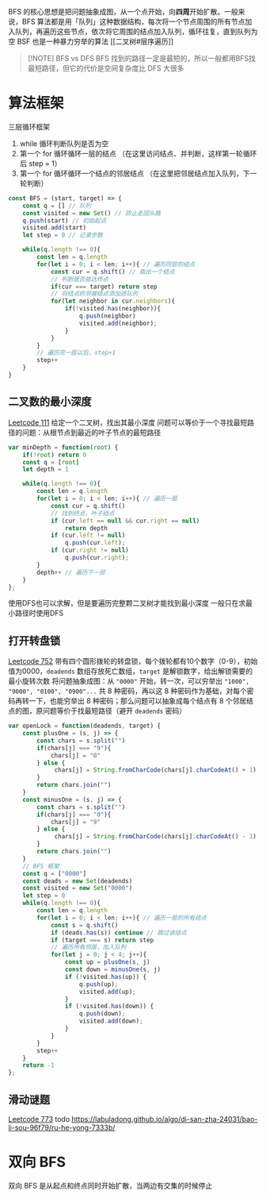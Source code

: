 BFS 的核心思想是把问题抽象成图，从一个点开始，向**四周**开始扩散。一般来说，BFS 算法都是用「队列」这种数据结构，每次将一个节点周围的所有节点加入队列，再遍历这些节点，依次将它周围的结点加入队列，循环往复，直到队列为空
BSF 也是一种暴力穷举的算法
[[二叉树#层序遍历]]
> [!NOTE]  BFS vs DFS
> BFS 找到的路径一定是最短的，所以一般都用BFS找最短路径，但它的代价是空间复杂度比 DFS 大很多
>

# 算法框架
三层循环框架
1. while 循环判断队列是否为空
2. 第一个 for 循环循环一层的结点 （在这里访问结点、并判断，这样第一轮循环后 step = 1）
3. 第一个 for 循环循环一个结点的邻居结点 （在这里把邻居结点加入队列，下一轮判断）

```js
const BFS = (start, target) => {
	const q = [] // 队列
	const visited = new Set() // 防止走回头路
	q.push(start) // 初始起点
	visited.add(start)
	let step = 0 // 记录步数

	while(q.length !== 0){
		const len = q.length
		for(let i = 0; i < len; i++){ // 遍历同层的结点
			const cur = q.shift() // 取出一个结点
			// 判断是否抵达终点
			if(cur === target) return step
			// 将结点的邻接结点添加进队列
			for(let neighbor in cur.neighbors){
				if(!visited.has(neighbor)){
					q.push(neighbor)
					visited.add(neighbor);
				}
			}
		}
		// 遍历完一层以后，step+1
		step++
	}
}
```

## 二叉数的最小深度
[Leetcode 111](https://leetcode.cn/problems/minimum-depth-of-binary-tree/) 给定一个二叉树，找出其最小深度
问题可以等价于一个寻找最短路径的问题：从根节点到最近的叶子节点的最短路径
```js
var minDepth = function(root) {
    if(!root) return 0
    const q = [root]
    let depth = 1

    while(q.length !== 0){
        const len = q.length
        for(let i = 0; i < len; i++){ // 遍历一层
            const cur = q.shift()
            // 找到终点，叶子结点
            if (cur.left == null && cur.right == null) 
                return depth
            if (cur.left != null)
                q.push(cur.left);
            if (cur.right != null) 
                q.push(cur.right);
        }
        depth++ // 遍历下一层
    }
};
```
使用DFS也可以求解，但是要遍历完整颗二叉树才能找到最小深度
一般只在求最小路径时使用DFS

## 打开转盘锁
[Leetcode 752](https://leetcode.cn/problems/open-the-lock/) 带有四个圆形拨轮的转盘锁，每个拨轮都有10个数字（0-9），初始值为0000，`deadends` 数组存放死亡数组，`target` 是解锁数字，给出解锁需要的最小旋转次数
将问题抽象成图：从 `"0000"` 开始，转一次，可以穷举出 `"1000", "9000", "0100", "0900"...` 共 8 种密码，再以这 8 种密码作为基础，对每个密码再转一下，也能穷举出 8 种密码；那么问题可以抽象成每个结点有 8 个邻居结点的图，原问题等价于找最短路径（避开 `deadends` 密码）
```js
var openLock = function(deadends, target) {
    const plusOne = (s, j) => {
        const chars = s.split("")
        if(chars[j] === "9"){
            chars[j] = "0"
        } else {
             chars[j] = String.fromCharCode(chars[j].charCodeAt() + 1)
        }
        return chars.join("")
    }
    const minusOne = (s, j) => {
        const chars = s.split("")
        if(chars[j] === "0"){
            chars[j] = "9"
        } else {
             chars[j] = String.fromCharCode(chars[j].charCodeAt() - 1)
        }
        return chars.join("")
    }
    // BFS 框架
    const q = ["0000"]
    const deads = new Set(deadends)
    const visited = new Set("0000")
    let step = 0
    while(q.length !== 0){
        const len = q.length
        for(let i = 0; i < len; i++){ // 遍历一层的所有结点
            const s = q.shift()
            if (deads.has(s)) continue // 跳过该结点
            if (target === s) return step
            // 遍历所有邻居，加入队列
            for(let j = 0; j < 4; j++){ 
                const up = plusOne(s, j)
                const down = minusOne(s, j)
                if (!visited.has(up)) {
                    q.push(up);
                    visited.add(up);
                }
                if (!visited.has(down)) {
                    q.push(down);
                    visited.add(down);
                }
            }
        }
        step++
    }
    return -1
};
```
## 滑动谜题
[Leetcode 773](https://leetcode.cn/problems/sliding-puzzle/)
todo https://labuladong.github.io/algo/di-san-zha-24031/bao-li-sou-96f79/ru-he-yong-7333b/
# 双向 BFS 
双向 BFS 是从起点和终点同时开始扩散，当两边有交集的时候停止



